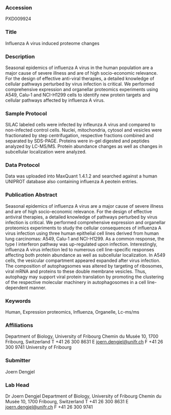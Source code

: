 ### Accession
PXD009924

### Title
Influenza A virus induced proteome changes

### Description
Seasonal epidemics of influenza A virus in the human population are a major cause of severe illness and are of high socio-economic relevance. For the design of effective anti-viral therapies, a detailed knowledge of cellular pathways perturbed by virus infection is critical. We performed comprehensive expression and organellar proteomics experiments using A549, Calu-1 and NCI-H1299 cells to identify new protein targets and cellular pathways affected by influenza A virus.

### Sample Protocol
SILAC labeled cells were infected by infleunza A virus and compared to non-infected control cells. Nuclei, mitochondria, cytosol and vesicles were fractionated by step centrifugation, respective fractions combined and separated by SDS-PAGE. Proteins were in-gel digested and peptides analyzed by LC-MS/MS. Protein abundance changes as well as changes in subcellular localization were analyzed.

### Data Protocol
Data was uploaded into MaxQuant 1.4.1.2 and searched against a human UNIPROT database also containing influenza A peotein entries.

### Publication Abstract
Seasonal epidemics of influenza A virus are a major cause of severe illness and are of high socio-economic relevance. For the design of effective antiviral therapies, a detailed knowledge of pathways perturbed by virus infection is critical. We performed comprehensive expression and organellar proteomics experiments to study the cellular consequences of influenza A virus infection using three human epithelial cell lines derived from human lung carcinomas: A549, Calu-1 and NCI-H1299. As a common response, the type I interferon pathway was up-regulated upon infection. Interestingly, influenza A virus infection led to numerous cell line-specific responses affecting both protein abundance as well as subcellular localization. In A549 cells, the vesicular compartment appeared expanded after virus infection. The composition of autophagsomes was altered by targeting of ribosomes, viral mRNA and proteins to these double membrane vesicles. Thus, autophagy may support viral protein translation by promoting the clustering of the respective molecular machinery in autophagosomes in a cell line-dependent manner.

### Keywords
Human, Expression proteomics, Influenza, Organelle, Lc-ms/ms

### Affiliations
Department of Biology, University of Fribourg  Chemin du Musée 10, 1700 Fribourg, Switzerland  T  +41 26 300 8631                 E     joern.dengjel@unifr.ch F  +41 26 300 9741
University of Fribourg

### Submitter
Joern Dengjel

### Lab Head
Dr Joern Dengjel
Department of Biology, University of Fribourg  Chemin du Musée 10, 1700 Fribourg, Switzerland  T  +41 26 300 8631                 E     joern.dengjel@unifr.ch F  +41 26 300 9741


